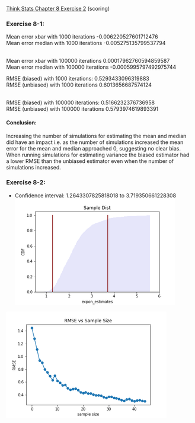 [Think Stats Chapter 8 Exercise 2](http://greenteapress.com/thinkstats2/html/thinkstats2009.html#toc77) (scoring)

### Exercise 8-1:
Mean error xbar with 1000 iterations -0.006220527601712476 <br>
Mean error median with 1000 iterations -0.005275135799537794 <br><br>

Mean error xbar with 100000 iterations 0.00017962760594859587<br>
Mean error median with 100000 iterations -0.0005995797492975744<br>

RMSE (biased) with 1000 iterations: 0.5293433096319883<br>
RMSE (unbiased) with 1000 iterations 0.6013656687574124<br><br>

RMSE (biased) with 100000 iterations: 0.5166232376736958<br>
RMSE (unbiased) with 100000 iterations 0.5793974619893391<br>

#### Conclusion: 
Increasing the number of simulations for estimating the mean and median did have an impact i.e. as the number of simulations increased the mean error for the mean and median approached 0, suggesting no clear bias. When running simulations for estimating variance
the biased estimator had a lower RMSE than the unbiased estimator even when the number of simulations increased.

### Exercise 8-2:
* Confidence interval: 1.2643307825818018 to 3.719350661228308
![expon_dist](img_files/expon_sample_dist.png)

![RMSE_v_sample_size](img_files/rmse_sample_sizes.png)
